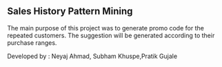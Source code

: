 ## Sales History Pattern Mining

The main purpose of this project was to generate promo code for the repeated customers.
The suggestion will be generated according to their purchase ranges.

Developed by : Neyaj Ahmad, Subham Khuspe,Pratik Gujale

